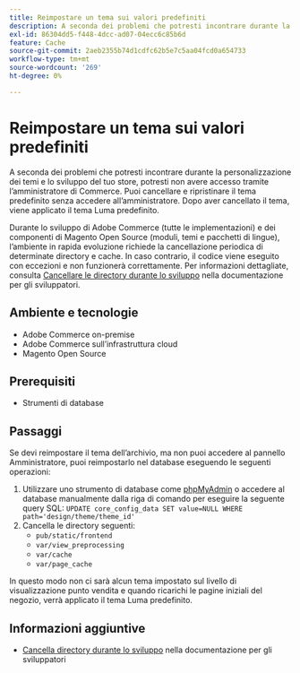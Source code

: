 ```yaml
---
title: Reimpostare un tema sui valori predefiniti
description: A seconda dei problemi che potresti incontrare durante la personalizzazione dei temi e lo sviluppo del tuo store, potresti non avere accesso tramite l’amministratore di Commerce. Puoi cancellare e ripristinare il tema predefinito senza accedere all’amministratore. Dopo aver cancellato il tema, viene applicato il tema Luma predefinito.
exl-id: 86304dd5-f448-4dcc-ad07-04ecc6c85b6d
feature: Cache
source-git-commit: 2aeb2355b74d1cdfc62b5e7c5aa04fcd0a654733
workflow-type: tm+mt
source-wordcount: '269'
ht-degree: 0%

---
```


# Reimpostare un tema sui valori predefiniti

A seconda dei problemi che potresti incontrare durante la personalizzazione dei temi e lo sviluppo del tuo store, potresti non avere accesso tramite l’amministratore di Commerce. Puoi cancellare e ripristinare il tema predefinito senza accedere all’amministratore. Dopo aver cancellato il tema, viene applicato il tema Luma predefinito.

Durante lo sviluppo di Adobe Commerce (tutte le implementazioni) e dei componenti di Magento Open Source (moduli, temi e pacchetti di lingue), l’ambiente in rapida evoluzione richiede la cancellazione periodica di determinate directory e cache. In caso contrario, il codice viene eseguito con eccezioni e non funzionerà correttamente. Per informazioni dettagliate, consulta [Cancellare le directory durante lo sviluppo](https://developer.adobe.com/commerce/php/development/components/clear-directories/) nella documentazione per gli sviluppatori.

## Ambiente e tecnologie

* Adobe Commerce on-premise
* Adobe Commerce sull’infrastruttura cloud
* Magento Open Source

## Prerequisiti

* Strumenti di database

## Passaggi

Se devi reimpostare il tema dell’archivio, ma non puoi accedere al pannello Amministratore, puoi reimpostarlo nel database eseguendo le seguenti operazioni:

1. Utilizzare uno strumento di database come [phpMyAdmin](https://experienceleague.adobe.com/it/docs/commerce-operations/installation-guide/prerequisites/optional-software#phpmyadmin) o accedere al database manualmente dalla riga di comando per eseguire la seguente query SQL: `UPDATE core_config_data SET value=NULL WHERE path='design/theme/theme_id'`
1. Cancella le directory seguenti:
   * `pub/static/frontend`
   * `var/view_preprocessing`
   * `var/cache`
   * `var/page_cache`

In questo modo non ci sarà alcun tema impostato sul livello di visualizzazione punto vendita e quando ricarichi le pagine iniziali del negozio, verrà applicato il tema Luma predefinito.

## Informazioni aggiuntive

* [Cancella directory durante lo sviluppo](https://developer.adobe.com/commerce/php/development/components/clear-directories/) nella documentazione per gli sviluppatori
